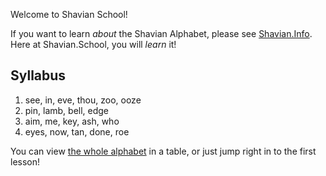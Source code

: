 Welcome to Shavian School!

If you want to learn *about* the Shavian Alphabet, please see [Shavian.Info](https://shavian.info). Here at Shavian.School, you will *learn* it!

## Syllabus

1. see, in, eve, thou, zoo, ooze
2. pin, lamb, bell, edge
3. aim, me, key, ash, who
4. eyes, now, tan, done, roe

You can view [the whole alphabet](table.html) in a table, or just jump right in to the first lesson!

